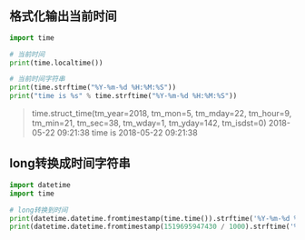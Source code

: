 
## 格式化输出当前时间
```py
import time

# 当前时间
print(time.localtime())

# 当前时间字符串
print(time.strftime("%Y-%m-%d %H:%M:%S"))
print("time is %s" % time.strftime("%Y-%m-%d %H:%M:%S"))
```

>time.struct_time(tm_year=2018, tm_mon=5, tm_mday=22, tm_hour=9, tm_min=21, tm_sec=38, tm_wday=1, tm_yday=142, tm_isdst=0)
2018-05-22 09:21:38
time is 2018-05-22 09:21:38


## long转换成时间字符串
```py
import datetime
import time

# long转换到时间
print(datetime.datetime.fromtimestamp(time.time()).strftime('%Y-%m-%d %H:%M:%S'))
print(datetime.datetime.fromtimestamp(1519695947430 / 1000).strftime('%Y-%m-%d %H:%M:%S'))
```


